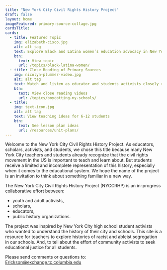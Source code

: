```yaml
---
title: "New York City Civil Rights History Project"
draft: false
layout: home
imageFeatured: primary-source-collage.jpg
cardsTitle: 
cards:
  - title: Featured Topic
    img: elizabeth-cisco.jpg
    alt: alt tag
    text: Explore Black and Latina women’s education advocacy in New York City from from the late 1800s to the present.
    btn:
      text: View topic
      url: /topics/black-latina-women/
  - title: Close Reading of Primary Sources
    img: nicolyn-plummer-video.jpg
    alt: alt tag
    text: Watch and listen as educator and students activists closely read primary sources that resonate with them.
    btn:
      text: View close reading videos
      url: /topics/boycotting-ny-schools/
  - title: 
    img: text-icon.jpg
    alt: alt tag
    text: View teaching ideas for 6-12 students
    btn:
      text: See lesson plan ideas
      url: /resources/unit-plans/
---
```


Welcome to the New York City Civil Rights History Project. As educators, scholars, activists, and students, we chose this title because many New York City teachers and students already recognize that the civil rights movement in the US is important to teach and learn about. But students receive a limited and incomplete representation of this history, especially when it comes to the educational system. We hope the name of the project is an invitation to think about something familiar in a new way.

The New York City Civil Rights History Project (NYCCRHP) is an in-progress collaborative effort between:

- youth and adult activists,
- scholars,
- educators,
- public history organizations.

The project was inspired by New York City high school student activists who wanted to understand the history of their city and schools. This site is a resource for teachers to explore histories of racist and ableist segregation in our schools. And, to tell about the effort of community activists to seek educational justice for all students.

Please send comments or questions to: <Erickson@exchange.tc.columbia.edu>
